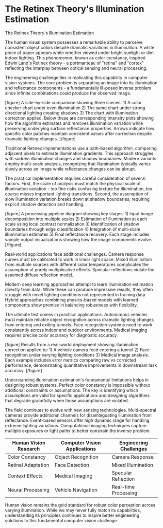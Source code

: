 # The Retinex Theory's Illumination Estimation

The Retinex Theory's Illumination Estimation

The human visual system possesses a remarkable ability to perceive consistent object colors despite dramatic variations in illumination. A white piece of paper appears white whether viewed under bright sunlight or dim indoor lighting. This phenomenon, known as color constancy, inspired Edwin Land's Retinex theory - a portmanteau of "retina" and "cortex" reflecting the interplay between optical sensing and neural processing.

The engineering challenge lies in replicating this capability in computer vision systems. The core problem is separating an image into its illumination and reflectance components - a fundamentally ill-posed inverse problem since infinite combinations could produce the observed image.

[figure]
A side-by-side comparison showing three scenes: 1) A color checker chart under even illumination 2) The same chart under strong directional lighting creating shadows 3) The chart with illumination correction applied. Below these are corresponding intensity plots showing how the algorithm estimates and removes illumination variation while preserving underlying surface reflectance properties. Arrows indicate how specific color patches maintain consistent values after correction despite dramatic lighting changes.
[/figure]

Traditional Retinex implementations use a path-based algorithm, comparing adjacent pixels to estimate illumination gradients. This approach struggles with sudden illumination changes and shadow boundaries. Modern variants employ multi-scale analysis, recognizing that illumination typically varies slowly across an image while reflectance changes can be abrupt.

The practical implementation requires careful consideration of several factors. First, the scale of analysis must match the physical scale of illumination variation - too fine risks confusing texture for illumination, too coarse misses important lighting transitions. Second, the assumption of slow illumination variation breaks down at shadow boundaries, requiring explicit shadow detection and handling.

[figure]
A processing pipeline diagram showing key stages: 1) Input image decomposition into multiple scales 2) Estimation of illumination at each scale using local contrast normalization 3) Identification of shadow boundaries through edge classification 4) Integration of multi-scale illumination estimates 5) Final reflectance recovery. Each stage includes sample output visualizations showing how the image components evolve.
[/figure]

Real-world applications face additional challenges. Camera response curves must be calibrated to work in linear light space. Mixed illumination from multiple sources with different color temperatures complicates the assumption of purely multiplicative effects. Specular reflections violate the assumed diffuse reflection model.

Modern deep learning approaches attempt to learn illumination estimation directly from data. While these can produce impressive results, they often struggle with novel lighting conditions not represented in training data. Hybrid approaches combining physics-based models with learned components show promise in balancing robustness with flexibility.

The ultimate test comes in practical applications. Autonomous vehicles must maintain reliable object recognition across dramatic lighting changes from entering and exiting tunnels. Face recognition systems need to work consistently across indoor and outdoor environments. Medical imaging requires precise color accuracy for diagnostic accuracy.

[figure]
Results from a real-world deployment showing illumination correction applied to: 1) A vehicle camera feed entering a tunnel 2) Face recognition under varying lighting conditions 3) Medical image analysis. Each example includes error metrics comparing raw vs corrected performance, demonstrating quantitative improvements in downstream task accuracy.
[/figure]

Understanding illumination estimation's fundamental limitations helps in designing robust systems. Perfect color constancy is impossible without additional constraints or assumptions. The key is identifying which assumptions are valid for specific applications and designing algorithms that degrade gracefully when those assumptions are violated.

The field continues to evolve with new sensing technologies. Multi-spectral cameras provide additional channels for disambiguating illumination from reflectance. Event-based sensors offer high dynamic range for handling extreme lighting variations. Computational imaging techniques capture multiple exposures or light paths to better constrain the inverse problem.

Human Vision Research | Computer Vision Applications | Engineering Challenges
---|---|---
Color Constancy | Object Recognition | Camera Response
Retinal Adaptation | Face Detection | Mixed Illumination
Context Effects | Medical Imaging | Specular Reflection
Neural Processing | Vehicle Navigation | Real-time Processing

Human vision remains the gold standard for robust color perception across varying illumination. While we may never fully match its capabilities, understanding its principles continues to inspire better engineering solutions to this fundamental computer vision challenge.
